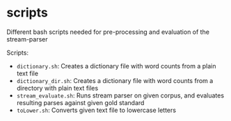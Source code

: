 # scripts

Different bash scripts needed for pre-processing and evaluation of the stream-parser

Scripts:
+ `dictionary.sh`: Creates a dictionary file with word counts from a plain text file
+ `dictionary_dir.sh`: Creates a dictionary file with word counts from a directory with plain text files
+ `stream_evaluate.sh`: Runs stream parser on given corpus, and evaluates resulting parses against given gold standard
+ `toLower.sh`: Converts given text file to lowercase letters
